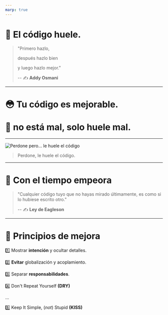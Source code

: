 ```yaml
---
marp: true
---
```


# 🤢 El código huele.



> "Primero hazlo,
>
> después hazlo bien
>
> y luego hazlo mejor."
>
> -- ✍️ **Addy Osmani**

---

# 😳 Tu código es mejorable.

# 🤢 no está mal, solo huele mal.

---

![Perdone pero... le huele el código](https://academiabinaria.github.io/clean-code-TS/assets/your-code-smells.jpg)

> Perdone, le huele el código.

---

# 🥀 Con el tiempo empeora

> "Cualquier código tuyo
> que no hayas mirado últimamente,
>  es como si lo hubiese escrito otro."
>
> -- ✍️ **Ley de Eagleson**

---


# 💈 Principios de mejora

1️⃣ Mostrar **intención** y ocultar detalles.

2️⃣ **Evitar** globalización y acoplamiento.

3️⃣ Separar **responsabilidades**.

4️⃣ Don't Repeat Yourself **(DRY)**

...

5️⃣ Keep It Simple, (*not*) Stupid **(KISS)**

